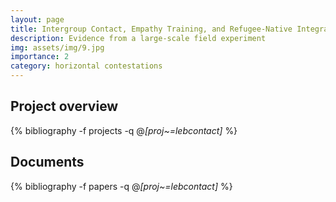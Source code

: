 ```yaml
---
layout: page
title: Intergroup Contact, Empathy Training, and Refugee-Native Integration in Lebanon
description: Evidence from a large-scale field experiment
img: assets/img/9.jpg
importance: 2
category: horizontal contestations
---
```


## Project overview

<div class="publications">

  {% bibliography -f projects -q @*[proj~=lebcontact]* %}

</div>

## Documents

<div class="publications">

  {% bibliography -f papers -q @*[proj~=lebcontact]* %}

</div>
